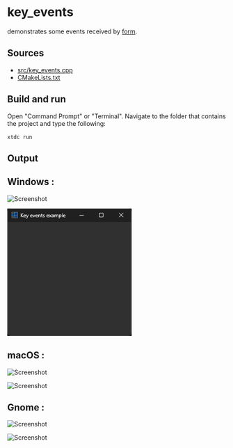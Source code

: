 # key_events

demonstrates some events received by [form](https://gammasoft71.github.io/xtd/reference_guides/latest/classxtd_1_1forms_1_1form.html).

## Sources

* [src/key_events.cpp](src/key_events.cpp)
* [CMakeLists.txt](CMakeLists.txt)

## Build and run

Open "Command Prompt" or "Terminal". Navigate to the folder that contains the project and type the following:

```shell
xtdc run
```

## Output

## Windows :

![Screenshot](../../../../docs/pictures/examples/key_events_w.png)

![Screenshot](../../../../docs/pictures/examples/key_events_wd.png)

## macOS :

![Screenshot](../../../../docs/pictures/examples/key_events_m.png)

![Screenshot](../../../../docs/pictures/examples/key_events_md.png)

## Gnome :

![Screenshot](../../../../docs/pictures/examples/key_events_g.png)

![Screenshot](../../../../docs/pictures/examples/key_events_gd.png)
